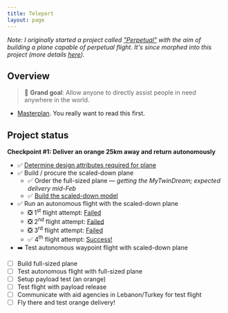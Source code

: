 ```yaml
---
title: Teleport
layout: page
---
```

<em>Note: I originally started a project called ["Perpetual"](/perpetual) with the aim of building a plane capable of perpetual flight. It's since morphed into this project (more details [here](/teleport/masterplan)).</em>

## Overview

> 🎯 **Grand goal**: Allow anyone to directly assist people in need anywhere in the world. 

- [Masterplan](/teleport/masterplan). You really want to read this first.

## Project status

**Checkpoint #1: Deliver an orange 25km away and return autonomously**

- ✅ [Determine design attributes required for plane](/teleport/logs/plane-design)
- ✅ Build / procure the scaled-down plane
  - ✅ Order the full-sized plane &mdash; *getting the MyTwinDream; expected delivery mid-Feb*
  - ✅ [Build the scaled-down model](/teleport/logs/build-the-plane/)
- ✅ Run an autonomous flight with the scaled-down plane
  - ❎ 1<sup>st</sup> flight attempt: [Failed](/teleport/logs/build-the-plane)
  - ❎ 2<sup>nd</sup> flight attempt: [Failed](/teleport/logs/build-the-plane-again)
  - ❎ 3<sup>rd</sup> flight attempt: [Failed](/teleport/logs/mini-flight-take-3)
  - ✅ 4<sup>th</sup> flight attempt: [Success!](/teleport/logs/mini-flight-take-4)
- ➡️️ Test autonomous waypoint flight with scaled-down plane <!-- [Ongoing](/teleport/logs/mini-waypoint-flight) -->
- [ ] Build full-sized plane
- [ ] Test autonomous flight with full-sized plane
- [ ] Setup payload test (an orange)
- [ ] Test flight with payload release
- [ ] Communicate with aid agencies in Lebanon/Turkey for test flight
- [ ] Fly there and test orange delivery!
